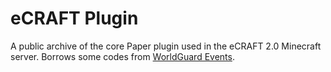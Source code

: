 # eCRAFT Plugin
A public archive of the core Paper plugin used in the eCRAFT 2.0 Minecraft server.
Borrows some codes from [WorldGuard Events](https://github.com/Webbeh/WorldGuard-Events).

